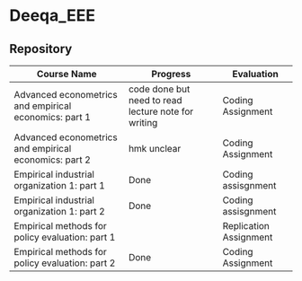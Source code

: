 # Deeqa_EEE
 
## Repository

|Course Name| Progress | Evaluation |
|------------- |------------- |------------- |
|Advanced econometrics and empirical economics: part 1| code done but need to read lecture note for writing| Coding Assignment |
|Advanced econometrics and empirical economics: part 2|hmk unclear | Coding Assignment |
|Empirical industrial organization 1: part 1| Done |Coding assisgnment |
|Empirical industrial organization 1: part 2| Done |Coding assisgnment |
|Empirical methods for policy evaluation: part 1| |Replication Assignment|
|Empirical methods for policy evaluation: part 2| Done |Coding Assignment |
